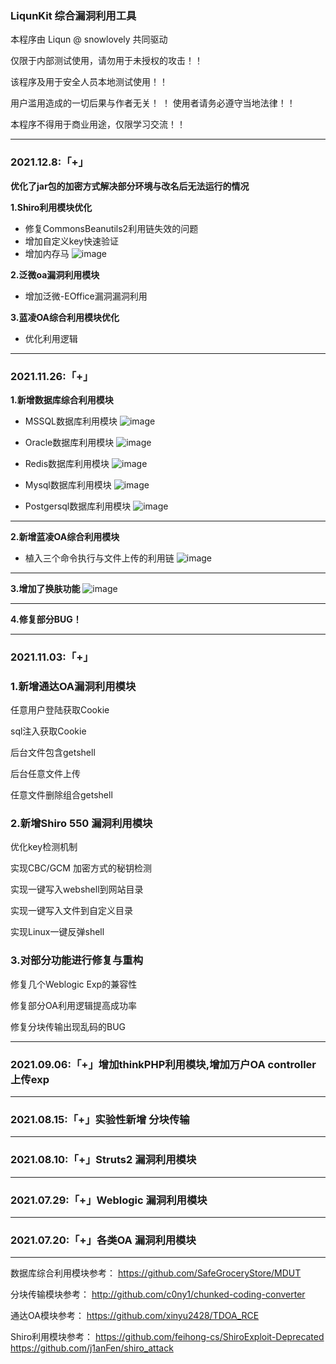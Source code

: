 
### LiqunKit 综合漏洞利用工具

本程序由 Liqun @ snowlovely 共同驱动

仅限于内部测试使用，请勿用于未授权的攻击！！ 

该程序及用于安全人员本地测试使用！！

用户滥用造成的一切后果与作者无关！
！ 
使用者请务必遵守当地法律！！ 

本程序不得用于商业用途，仅限学习交流！！

--------------------------------------------------------------------------------------------------------------------------------------------------------------------

### 2021.12.8:「+」

**优化了jar包的加密方式解决部分环境与改名后无法运行的情况**

**1.Shiro利用模块优化**
+ 修复CommonsBeanutils2利用链失效的问题
+ 增加自定义key快速验证
+ 增加内存马
 ![image](https://user-images.githubusercontent.com/89302066/145179002-9ca5fc5a-2e53-40c4-813f-9438762ff979.png)


**2.泛微oa漏洞利用模块** 
+ 增加泛微-EOffice漏洞漏洞利用

**3.蓝凌OA综合利用模块优化** 
+ 优化利用逻辑

--------------------------------------------------------------------------------------------------------------------------------------------------------------------

### 2021.11.26:「+」
**1.新增数据库综合利用模块**
+ MSSQL数据库利用模块
![image](https://user-images.githubusercontent.com/89302066/143560635-a6dd095a-9428-404e-b6a4-a7fbab127db8.png)

+ Oracle数据库利用模块
![image](https://user-images.githubusercontent.com/89302066/143560707-723e49a2-6a4c-48b8-bbe3-454c1b817819.png)

+ Redis数据库利用模块
![image](https://user-images.githubusercontent.com/89302066/143560765-78283117-6e61-42a9-8772-a582af7770cb.png)

+ Mysql数据库利用模块
![image](https://user-images.githubusercontent.com/89302066/143560924-1fcb70d9-ccf0-4490-a2ca-fe9de7e65ac1.png)

+ Postgersql数据库利用模块
![image](https://user-images.githubusercontent.com/89302066/143560976-2f04a9e5-7dde-41fc-b334-fa464e4e5f55.png)

--------------------------------------------------------------------------------------------------------------------------------------------------------------------
**2.新增蓝凌OA综合利用模块** 
+ 植入三个命令执行与文件上传的利用链
![image](https://user-images.githubusercontent.com/89302066/143561252-1aee6936-7ec3-467b-bab1-31d0c83433c9.png)

--------------------------------------------------------------------------------------------------------------------------------------------------------------------
**3.增加了换肤功能** 
![image](https://user-images.githubusercontent.com/89302066/143561531-f7f85a61-66c3-4eb7-90ed-d6135bb3b6a3.png)

--------------------------------------------------------------------------------------------------------------------------------------------------------------------
**4.修复部分BUG！** 



--------------------------------------------------------------------------------------------------------------------------------------------------------------------



### 2021.11.03:「+」

### 1.新增通达OA漏洞利用模块

任意用户登陆获取Cookie

sql注入获取Cookie

后台文件包含getshell

后台任意文件上传

任意文件删除组合getshell

### 2.新增Shiro 550 漏洞利用模块


优化key检测机制

实现CBC/GCM 加密方式的秘钥检测

实现一键写入webshell到网站目录

实现一键写入文件到自定义目录

实现Linux一键反弹shell


### 3.对部分功能进行修复与重构

修复几个Weblogic Exp的兼容性

修复部分OA利用逻辑提高成功率

修复分块传输出现乱码的BUG

--------------------------------------------------------------------------------------------------------------------------------------------------------------------

### 2021.09.06:「+」增加thinkPHP利用模块,增加万户OA controller上传exp

--------------------------------------------------------------------------------------------------------------------------------------------------------------------


### 2021.08.15:「+」实验性新增 分块传输 
--------------------------------------------------------------------------------------------------------------------------------------------------------------------

### 2021.08.10:「+」Struts2  漏洞利用模块
--------------------------------------------------------------------------------------------------------------------------------------------------------------------

### 2021.07.29:「+」Weblogic 漏洞利用模块

--------------------------------------------------------------------------------------------------------------------------------------------------------------------

### 2021.07.20:「+」各类OA    漏洞利用模块

--------------------------------------------------------------------------------------------------------------------------------------------------------------------

数据库综合利用模块参考：
https://github.com/SafeGroceryStore/MDUT

分块传输模块参考：
http://github.com/c0ny1/chunked-coding-converter

通达OA模块参考：
https://github.com/xinyu2428/TDOA_RCE

Shiro利用模块参考：
https://github.com/feihong-cs/ShiroExploit-Deprecated
https://github.com/j1anFen/shiro_attack

                



